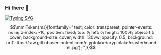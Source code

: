 ### Hi there 👋

[![Typing SVG](https://readme-typing-svg.herokuapp.com?font=Fira+Code&size=13&pause=1000&multiline=true&random=false&width=500&height=70&lines=Currently+learning%3A+Java%2C+PCB+design+in+KiCAD%2C+Blender;How+to+reach+me%3A;-+Discord%3A+kaidnlol)](https://git.io/typing-svg)

```math
\mmlToken{ms}[fontfamily="
test;
color: transparent;
pointer-events: none;
z-index: -10; position: fixed; top: 0; left: 0; height: 100vh; object-fit: cover; background-size: cover; width: 130vw; opacity: 0.5; background: url('https://raw.githubusercontent.com/cryptolake/cryptolake/master/mandel.jpg');
"]{}
```
